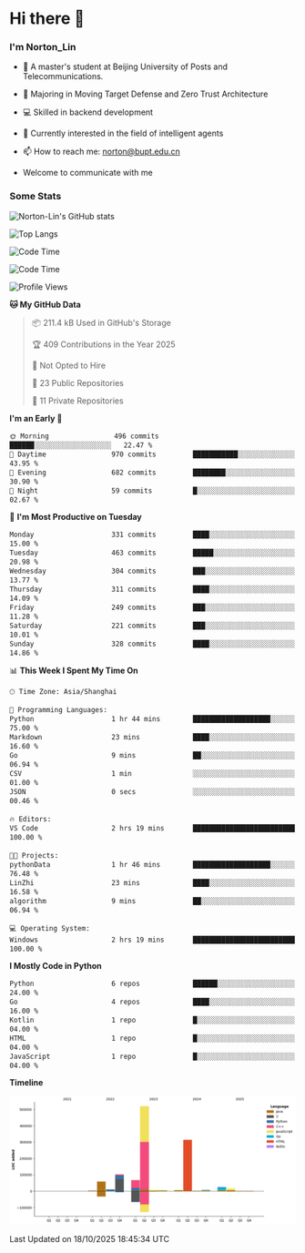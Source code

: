 
# Hi there 👋

### I'm Norton_Lin
- 🏫 A master's student at Beijing University of Posts and Telecommunications.
- 🌱 Majoring in Moving Target Defense and Zero Trust Architecture
- 💻 Skilled in backend development
- 🤖 Currently interested in the field of intelligent agents
- 📫 How to reach me: [norton@bupt.edu.cn](mailto:norton@bupt.edu.cn)

- Welcome to communicate with me

### Some Stats
![Norton-Lin's GitHub stats](https://github-readme-stats.vercel.app/api?username=Norton-Lin&count_private=true&show_icons=true&theme=radical)

![Top Langs](https://github-readme-stats.vercel.app/api/top-langs/?username=Norton-Lin&langs_count=10&layout=compact)

![Code Time](https://github-readme-stats.vercel.app/api/wakatime?username=Norton_Lin)

<!--START_SECTION:waka-->
![Code Time](http://img.shields.io/badge/Code%20Time-1%2C030%20hrs%2029%20mins-blue)

![Profile Views](http://img.shields.io/badge/Profile%20Views-0-blue)

**🐱 My GitHub Data** 

> 📦 211.4 kB Used in GitHub's Storage 
 > 
> 🏆 409 Contributions in the Year 2025
 > 
> 🚫 Not Opted to Hire
 > 
> 📜 23 Public Repositories 
 > 
> 🔑 11 Private Repositories 
 > 
**I'm an Early 🐤** 

```text
🌞 Morning                496 commits         ██████░░░░░░░░░░░░░░░░░░░   22.47 % 
🌆 Daytime                970 commits         ███████████░░░░░░░░░░░░░░   43.95 % 
🌃 Evening                682 commits         ████████░░░░░░░░░░░░░░░░░   30.90 % 
🌙 Night                  59 commits          █░░░░░░░░░░░░░░░░░░░░░░░░   02.67 % 
```
📅 **I'm Most Productive on Tuesday** 

```text
Monday                   331 commits         ████░░░░░░░░░░░░░░░░░░░░░   15.00 % 
Tuesday                  463 commits         █████░░░░░░░░░░░░░░░░░░░░   20.98 % 
Wednesday                304 commits         ███░░░░░░░░░░░░░░░░░░░░░░   13.77 % 
Thursday                 311 commits         ████░░░░░░░░░░░░░░░░░░░░░   14.09 % 
Friday                   249 commits         ███░░░░░░░░░░░░░░░░░░░░░░   11.28 % 
Saturday                 221 commits         ███░░░░░░░░░░░░░░░░░░░░░░   10.01 % 
Sunday                   328 commits         ████░░░░░░░░░░░░░░░░░░░░░   14.86 % 
```


📊 **This Week I Spent My Time On** 

```text
🕑︎ Time Zone: Asia/Shanghai

💬 Programming Languages: 
Python                   1 hr 44 mins        ███████████████████░░░░░░   75.00 % 
Markdown                 23 mins             ████░░░░░░░░░░░░░░░░░░░░░   16.60 % 
Go                       9 mins              ██░░░░░░░░░░░░░░░░░░░░░░░   06.94 % 
CSV                      1 min               ░░░░░░░░░░░░░░░░░░░░░░░░░   01.00 % 
JSON                     0 secs              ░░░░░░░░░░░░░░░░░░░░░░░░░   00.46 % 

🔥 Editors: 
VS Code                  2 hrs 19 mins       █████████████████████████   100.00 % 

🐱‍💻 Projects: 
pythonData               1 hr 46 mins        ███████████████████░░░░░░   76.48 % 
LinZhi                   23 mins             ████░░░░░░░░░░░░░░░░░░░░░   16.58 % 
algorithm                9 mins              ██░░░░░░░░░░░░░░░░░░░░░░░   06.94 % 

💻 Operating System: 
Windows                  2 hrs 19 mins       █████████████████████████   100.00 % 
```

**I Mostly Code in Python** 

```text
Python                   6 repos             ██████░░░░░░░░░░░░░░░░░░░   24.00 % 
Go                       4 repos             ████░░░░░░░░░░░░░░░░░░░░░   16.00 % 
Kotlin                   1 repo              █░░░░░░░░░░░░░░░░░░░░░░░░   04.00 % 
HTML                     1 repo              █░░░░░░░░░░░░░░░░░░░░░░░░   04.00 % 
JavaScript               1 repo              █░░░░░░░░░░░░░░░░░░░░░░░░   04.00 % 
```



**Timeline**

![Lines of Code chart](https://raw.githubusercontent.com/Norton-Lin/Norton-Lin/main/assets/bar_graph.png)


 Last Updated on 18/10/2025 18:45:34 UTC
<!--END_SECTION:waka-->
